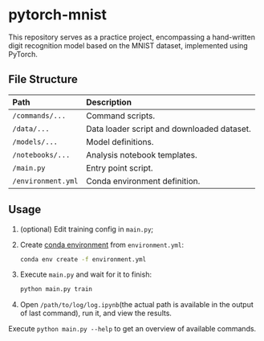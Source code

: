 # pytorch-mnist

This repository serves as a practice project, encompassing a hand-written digit recognition model based on the MNIST dataset, implemented using PyTorch.

## File Structure

| Path               | Description                                |
|:-------------------|:-------------------------------------------|
| `/commands/...`    | Command scripts.                           |
| `/data/...`        | Data loader script and downloaded dataset. |
| `/models/...`      | Model definitions.                         |
| `/notebooks/...`   | Analysis notebook templates.               |
| `/main.py`         | Entry point script.                        |
| `/environment.yml` | Conda environment definition.              |

## Usage

1. (optional) Edit training config in `main.py`;
2. Create [conda environment](https://docs.conda.io/projects/conda/en/stable/user-guide/tasks/manage-environments.html) from `environment.yml`:

    ```bash
    conda env create -f environment.yml
    ```

3. Execute `main.py` and wait for it to finish:

    ```bash
    python main.py train
    ```

4. Open `/path/to/log/log.ipynb`(the actual path is available in the output of last command), run it, and view the results.

Execute `python main.py --help` to get an overview of available commands.
